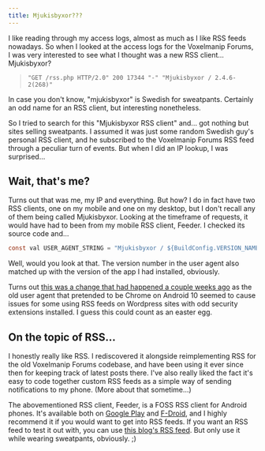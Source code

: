 ```yaml
---
title: Mjukisbyxor???
---
```


I like reading through my access logs, almost as much as I like RSS feeds nowadays. So when I looked at the access logs for the Voxelmanip Forums, I was very interested to see what I thought was a new RSS client... Mjukisbyxor?

<!--more-->

> `"GET /rss.php HTTP/2.0" 200 17344 "-" "Mjukisbyxor / 2.4.6-2(268)"`

In case you don't know, "mjukisbyxor" is Swedish for sweatpants. Certainly an odd name for an RSS client, but interesting nonetheless.

So I tried to search for this "Mjukisbyxor RSS client" and... got nothing but sites selling sweatpants. I assumed it was just some random Swedish guy's personal RSS client, and he subscribed to the Voxelmanip Forums RSS feed through a peculiar turn of events. But when I did an IP lookup, I was surprised...

## Wait, that's me?

Turns out that was me, my IP and everything. But how? I do in fact have two RSS clients, one on my mobile and one on my desktop, but I don't recall any of them being called Mjukisbyxor. Looking at the timeframe of requests, it would have had to been from my mobile RSS client, Feeder. I checked its source code and...

```java
const val USER_AGENT_STRING = "Mjukisbyxor / ${BuildConfig.VERSION_NAME}(${BuildConfig.VERSION_CODE})"
```

Well, would you look at that. The version number in the user agent also matched up with the version of the app I had installed, obviously.

Turns out [this was a change that had happened a couple weeks ago](https://gitlab.com/spacecowboy/Feeder/-/commit/8adb4114c71ed801a517301c86c3eee98f370e54) as the old user agent that pretended to be Chrome on Android 10 seemed to cause issues for some using RSS feeds on Wordpress sites with odd security extensions installed. I guess this could count as an easter egg.

## On the topic of RSS...
I honestly really like RSS. I rediscovered it alongside reimplementing RSS for the old Voxelmanip Forums codebase, and have been using it ever since then for keeping track of latest posts there. I've also really liked the fact it's easy to code together custom RSS feeds as a simple way of sending notifications to my phone. (More about that sometime...)

The abovementioned RSS client, Feeder, is a FOSS RSS client for Android phones. It's available both on [Google Play](https://play.google.com/store/apps/details?id=com.nononsenseapps.feeder.play) and [F-Droid](https://f-droid.org/en/packages/com.nononsenseapps.feeder/), and I highly recommend it if you would want to get into RSS feeds. If you want an RSS feed to test it out with, you can use [this blog's RSS feed](/atom.xml). But only use it while wearing sweatpants, obviously. ;)
